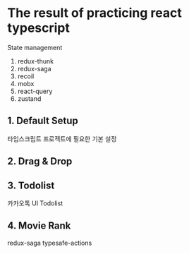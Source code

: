 # The result of practicing react typescript

State management
1. redux-thunk
2. redux-saga
3. recoil
4. mobx
5. react-query
6. zustand

## 1. Default Setup
타입스크립트 프로젝트에 필요한 기본 설정
## 2. Drag & Drop

## 3. Todolist
카카오톡 UI Todolist
## 4. Movie Rank
redux-saga typesafe-actions

